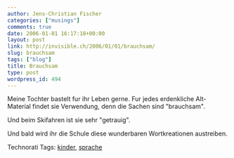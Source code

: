 ```yaml
---
author: Jens-Christian Fischer
categories: ["musings"]
comments: true
date: 2006-01-01 16:17:18+00:00
layout: post
link: http://invisible.ch/2006/01/01/brauchsam/
slug: brauchsam
tags: ["blog"]
title: Brauchsam
type: post
wordpress_id: 494
---
```


Meine Tochter bastelt fur ihr Leben gerne. Fur jedes erdenkliche Alt-Material findet sie Verwendung, denn die Sachen sind "brauchsam".

Und beim Skifahren ist sie sehr "getrauig".

Und bald wird ihr die Schule diese wunderbaren Wortkreationen austreiben.


Technorati Tags: [kinder](http://www.technorati.com/tag/kinder), [sprache](http://www.technorati.com/tag/sprache)
